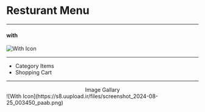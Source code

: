 # Resturant Menu

---

#### with 
![With Icon](https://s8.uupload.ir/files/screenshot_2024-08-25_003450_paab.png)

---
* Category Items
* Shopping Cart

--- 

<div align="center">
    Image Gallary
</div>
![With Icon](https://s8.uupload.ir/files/screenshot_2024-08-25_003450_paab.png)

